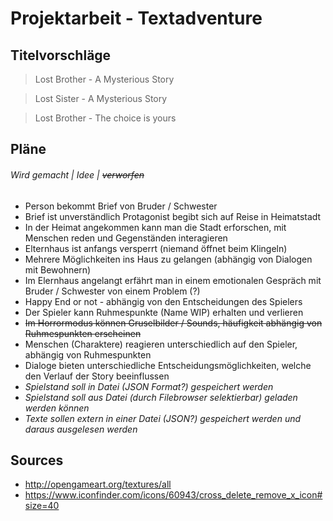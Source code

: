 # Projektarbeit - Textadventure

## Titelvorschläge

  > Lost Brother - A Mysterious Story
  
  > Lost Sister - A Mysterious Story
  
  > Lost Brother - The choice is yours
  
## Pläne
###### Wird gemacht | *Idee* | ~~verworfen~~
- Person bekommt Brief von Bruder  / Schwester
- Brief ist unverständlich Protagonist begibt sich auf Reise in Heimatstadt
- In der Heimat angekommen kann man die Stadt erforschen, mit Menschen reden und Gegenständen interagieren
- Elternhaus ist anfangs versperrt (niemand öffnet beim Klingeln)
- Mehrere Möglichkeiten ins Haus zu gelangen (abhängig von Dialogen mit Bewohnern)
- Im Elernhaus angelangt erfährt man in einem emotionalen Gespräch mit Bruder / Schwester von einem Problem (?)
- Happy End or not - abhängig von den Entscheidungen des Spielers
- Der Spieler kann Ruhmespunkte (Name WIP) erhalten und verlieren
- ~~Im Horrormodus können Gruselbilder / Sounds, häufigkeit abhängig von Ruhmespunkten erscheinen~~
- Menschen (Charaktere) reagieren unterschiedlich auf den Spieler, abhängig von Ruhmespunkten
- Dialoge bieten unterschiedliche Entscheidungsmöglichkeiten, welche den Verlauf der Story beeinflussen
- *Spielstand soll in Datei (JSON Format?) gespeichert werden*
- *Spielstand soll aus Datei (durch Filebrowser selektierbar) geladen werden können*
- *Texte sollen extern in einer Datei (JSON?) gespeichert werden und daraus ausgelesen werden*

## Sources
- http://opengameart.org/textures/all
- https://www.iconfinder.com/icons/60943/cross_delete_remove_x_icon#size=40
